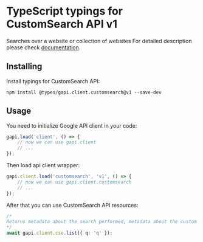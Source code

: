# TypeScript typings for CustomSearch API v1

Searches over a website or collection of websites
For detailed description please check [documentation](https://developers.google.com/custom-search/v1/using_rest).

## Installing

Install typings for CustomSearch API:

```
npm install @types/gapi.client.customsearch@v1 --save-dev
```

## Usage

You need to initialize Google API client in your code:

```typescript
gapi.load('client', () => {
    // now we can use gapi.client
    // ...
});
```

Then load api client wrapper:

```typescript
gapi.client.load('customsearch', 'v1', () => {
    // now we can use gapi.client.customsearch
    // ...
});
```

After that you can use CustomSearch API resources:

```typescript
/* 
Returns metadata about the search performed, metadata about the custom search engine used for the search, and the search results.  
*/
await gapi.client.cse.list({ q: 'q' });
```
